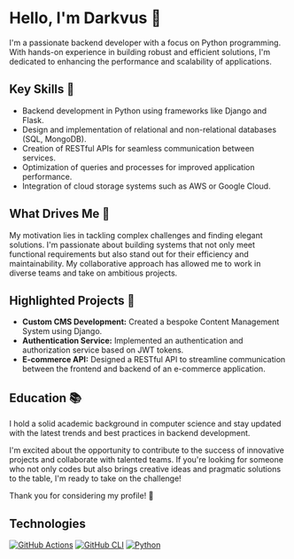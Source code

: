 # Hello, I'm Darkvus 👋

I'm a passionate backend developer with a focus on Python programming. With hands-on experience in building robust and efficient solutions, I'm dedicated to enhancing the performance and scalability of applications.

## Key Skills 🚀

- Backend development in Python using frameworks like Django and Flask.
- Design and implementation of relational and non-relational databases (SQL, MongoDB).
- Creation of RESTful APIs for seamless communication between services.
- Optimization of queries and processes for improved application performance.
- Integration of cloud storage systems such as AWS or Google Cloud.

## What Drives Me 🌟

My motivation lies in tackling complex challenges and finding elegant solutions. I'm passionate about building systems that not only meet functional requirements but also stand out for their efficiency and maintainability. My collaborative approach has allowed me to work in diverse teams and take on ambitious projects.

## Highlighted Projects 🚀

- **Custom CMS Development:** Created a bespoke Content Management System using Django.
- **Authentication Service:** Implemented an authentication and authorization service based on JWT tokens.
- **E-commerce API:** Designed a RESTful API to streamline communication between the frontend and backend of an e-commerce application.

## Education 📚

I hold a solid academic background in computer science and stay updated with the latest trends and best practices in backend development.

I'm excited about the opportunity to contribute to the success of innovative projects and collaborate with talented teams. If you're looking for someone who not only codes but also brings creative ideas and pragmatic solutions to the table, I'm ready to take on the challenge!

Thank you for considering my profile! 🙌
## Technologies
[![GitHub Actions](https://img.shields.io/badge/GitHub-Actions-Green?style=for-the-badge&logo=github&logoColor=white&labelColor=101010)]()
[![GitHub CLI](https://img.shields.io/badge/GitHub-CLI-Yelow?style=for-the-badge&logo=github&logoColor=white&labelColor=101010)]()
[![Python](https://img.shields.io/badge/Python-3776AB?style=for-the-badge&logo=python&logoColor=white&labelColor=101010)]()
